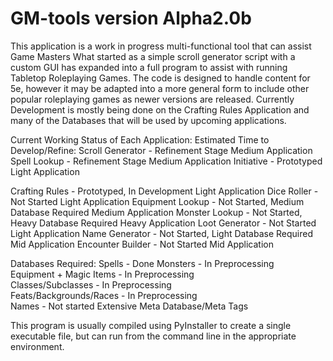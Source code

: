 # GM-tools version Alpha2.0b
This application is a work in progress multi-functional tool that can assist Game Masters
What started as a simple scroll generator script with a custom GUI has expanded into a full program to assist with running Tabletop Roleplaying Games.  The code is designed to handle content for 5e, however it may be adapted into a more general form to include other popular roleplaying games as newer versions are released.
Currently Development is mostly being done on the Crafting Rules Application and many of the Databases that will be used by upcoming applications.

Current Working Status of Each Application:                 Estimated Time to Develop/Refine:
   Scroll Generator - Refinement Stage                       Medium Application
   Spell Lookup - Refinement Stage                           Medium Application
   Initiative - Prototyped                                   Light Application
   
   Crafting Rules - Prototyped, In Development               Light Application
   Dice Roller - Not Started                                 Light Application
   Equipment Lookup - Not Started, Medium Database Required  Medium Application
   Monster Lookup - Not Started, Heavy Database Required     Heavy Application
   Loot Generator - Not Started                              Light Application
   Name Generator - Not Started, Light Database Required     Mid Application
   Encounter Builder - Not Started                           Mid Application

 Databases Required:
   Spells - Done
   Monsters - In Preprocessing                               
   Equipment + Magic Items - In Preprocessing                
   Classes/Subclasses - In Preprocessing                     
   Feats/Backgrounds/Races - In Preprocessing                             
   Names - Not started
   Extensive Meta Database/Meta Tags 
  
This program is usually compiled using PyInstaller to create a single executable file, but can run from the command line in the appropriate environment.
